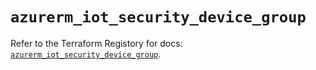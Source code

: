 # `azurerm_iot_security_device_group`

Refer to the Terraform Registory for docs: [`azurerm_iot_security_device_group`](https://www.terraform.io/docs/providers/azurerm/r/iot_security_device_group).
